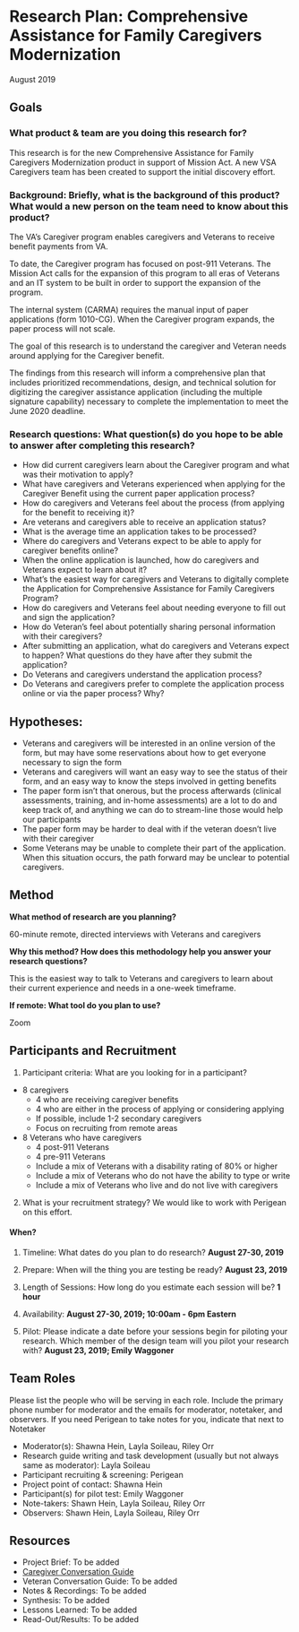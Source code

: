 # Research Plan: Comprehensive Assistance for Family Caregivers Modernization

August 2019

## Goals

### What product & team are you doing this research for?
This research is for the new Comprehensive Assistance for Family Caregivers Modernization product in support of Mission Act. A new VSA Caregivers team has been created to support the initial discovery effort. 

### Background: Briefly, what is the background of this product? What would a new person on the team need to know about this product?
The VA’s Caregiver program enables caregivers and Veterans to receive benefit payments from VA.  

To date, the Caregiver program has focused on post-911 Veterans. The Mission Act calls for the expansion of this program to all eras of Veterans and an IT system to be built in order to support the expansion of the program.  

The internal system (CARMA) requires the manual input of paper applications (form 1010-CG). When the Caregiver program expands, the paper process will not scale. 

The goal of this research is to understand the caregiver and Veteran needs around applying for the Caregiver benefit. 

The findings from this research will inform a comprehensive plan that includes prioritized recommendations, design, and technical solution for digitizing the caregiver assistance application (including the multiple signature capability) necessary to complete the implementation to meet the June 2020 deadline.


### Research questions: What question(s) do you hope to be able to answer after completing this research?

*	How did current caregivers learn about the Caregiver program and what was their motivation to apply?
*	What have caregivers and Veterans experienced when applying for the Caregiver Benefit using the current paper application process? 
*	How do caregivers and Veterans feel about the process (from applying for the benefit to receiving it)?
   * Are veterans and caregivers able to receive an application status? 
   * What is the average time an application takes to be processed? 
*	Where do caregivers and Veterans expect to be able to apply for caregiver benefits online?
*	When the online application is launched, how do caregivers and Veterans expect to learn about it?
*	What’s the easiest way for caregivers and Veterans to digitally complete the Application for Comprehensive Assistance for Family Caregivers Program? 
*	How do caregivers and Veterans feel about needing everyone to fill out and sign the application?
*	How do Veteran’s feel about potentially sharing personal information with their caregivers?
*	After submitting an application, what do caregivers and Veterans expect to happen? What questions do they have after they submit the application?
*	Do Veterans and caregivers understand the application process?
*	Do Veterans and caregivers prefer to complete the application process online or via the paper process? Why?


## Hypotheses:
*	Veterans and caregivers will be interested in an online version of the form, but may have some reservations about how to get everyone necessary to sign the form
*	Veterans and caregivers will want an easy way to see the status of their form, and an easy way to know the steps involved in getting benefits
*	The paper form isn’t that onerous, but the process afterwards (clinical assessments, training, and in-home assessments) are a lot to do and keep track of, and anything we can do to stream-line those would help our participants
*	The paper form may be harder to deal with if the veteran doesn’t live with their caregiver
*	Some Veterans may be unable to complete their part of the application. When this situation occurs, the path forward may be unclear to potential caregivers. 
 
## Method

**What method of research are you planning?**

60-minute remote, directed interviews with Veterans and caregivers

**Why this method? How does this methodology help you answer your research questions?**

This is the easiest way to talk to Veterans and caregivers to learn about their current experience and needs in a one-week timeframe. 

**If remote: What tool do you plan to use?**

Zoom

## Participants and Recruitment
1.	Participant criteria: What are you looking for in a participant? 

* 8 caregivers
   * 4 who are receiving caregiver benefits
   * 4 who are either in the process of applying or considering applying
   * If possible, include 1-2 secondary caregivers
   * Focus on recruiting from remote areas 
* 8 Veterans who have caregivers
  * 4 post-911 Veterans
  * 4 pre-911 Veterans
  * Include a mix of Veterans with a disability rating of 80% or higher
  * Include a mix of Veterans who do not have the ability to type or write
  * Include a mix of Veterans who live and do not live with caregivers 
   
2.	What is your recruitment strategy? 
We would like to work with Perigean on this effort.
 
#### When?

1. Timeline: What dates do you plan to do research? 
**August 27-30, 2019**

2. Prepare: When will the thing you are testing be ready? 
**August 23, 2019**

3. Length of Sessions: How long do you estimate each session will be? 
**1 hour**

4. Availability: 
**August 27-30, 2019; 10:00am - 6pm Eastern**

5. Pilot: Please indicate a date before your sessions begin for piloting your research. Which member of the design team will you pilot your research with?
**August 23, 2019; Emily Waggoner**

## Team Roles
Please list the people who will be serving in each role. Include the primary phone number for moderator and the emails for moderator, notetaker, and observers. If you need Perigean to take notes for you, indicate that next to Notetaker
* Moderator(s): Shawna Hein, Layla Soileau, Riley Orr 
* Research guide writing and task development (usually but not always same as moderator): Layla Soileau
* Participant recruiting & screening: Perigean
* Project point of contact: Shawna Hein
* Participant(s) for pilot test: Emily Waggoner
* Note-takers: Shawn Hein, Layla Soileau, Riley Orr 
* Observers: Shawn Hein, Layla Soileau, Riley Orr 

## Resources 
* Project Brief: To be added
* [Caregiver Conversation Guide](./caregiver-conversation-guide.md)
* Veteran Conversation Guide: To be added
* Notes & Recordings: To be added
* Synthesis: To be added
* Lessons Learned: To be added
* Read-Out/Results: To be added
